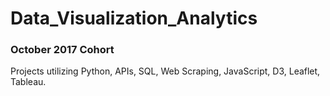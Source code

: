 # Data_Visualization_Analytics

### October 2017 Cohort 
Projects utilizing Python, APIs, SQL, Web Scraping, JavaScript, D3, Leaflet, Tableau.
